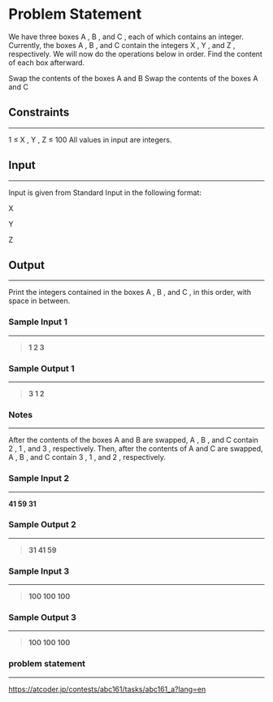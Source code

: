 
# Problem Statement
We have three boxes 
A
, 
B
, and 
C
, each of which contains an integer.
Currently, the boxes 
A
, 
B
, and 
C
 contain the integers 
X
, 
Y
, and 
Z
, respectively.
We will now do the operations below in order. Find the content of each box afterward.

Swap the contents of the boxes 
A
 and 
B
Swap the contents of the boxes 
A
 and 
C

## Constraints
---
1
≤
X
,
Y
,
Z
≤
100
All values in input are integers.

## Input
----
Input is given from Standard Input in the following format:

X
 
Y
 
Z


## Output
---
Print the integers contained in the boxes 
A
, 
B
, and 
C
, in this order, with space in between.

### Sample Input 1
----
> **1 2 3**

### Sample Output  1
----
> **3 1 2**

### Notes
-------
After the contents of the boxes 
A
 and 
B
 are swapped, 
A
, 
B
, and 
C
 contain 
2
, 
1
, and 
3
, respectively.
Then, after the contents of 
A
 and 
C
 are swapped, 
A
, 
B
, and 
C
 contain 
3
, 
1
, and 
2
, respectively.

 ### Sample Input 2
----
> 
**41 59 31**

### Sample Output  2
----
> **31 41 59**

 ### Sample Input 3
----
> **100 100 100**

### Sample Output  3
----
> **100 100 100**

### problem statement
---
https://atcoder.jp/contests/abc161/tasks/abc161_a?lang=en